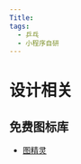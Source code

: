 ```yaml
---
Title:
tags:
  - 乒乓
  - 小程序自研
---
```


# 设计相关

## 免费图标库

* [图精灵](https://616pic.com/tupian/pingpang.html)